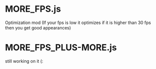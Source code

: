 # MORE_FPS.js

Optimization mod (If your fps is low it optimizes if it is higher than 30 fps then you get good appearances)

# MORE_FPS_PLUS-MORE.js

still working on it (:
